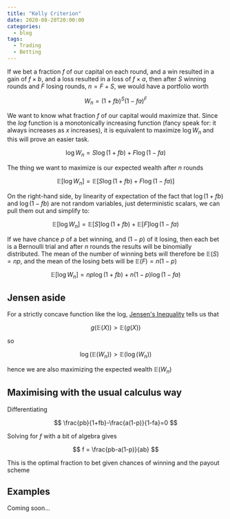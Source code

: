 ```yaml
---
title: "Kelly Criterion"
date: 2020-08-20T20:00:00
categories:
  - blog
tags:
  - Trading
  - Betting
---
```




If we bet a fraction $f$ of our capital on each round, and a win resulted in a gain of $f\times b$, and a loss resulted in a loss of $f \times a$, then after $S$ winning rounds and $F$ losing rounds, $n=F+S$, we would have a portfolio worth

$$
W_n = (1+fb)^{S}(1-fa)^{F}
$$


We want to know what fraction $f$ of our capital would maximize that. Since the $log$ function is a monotonically increasing function (fancy speak for: it always increases as $x$ increases), it is equivalent to maximize $\log{W_n}$ and this will prove an easier task.


$$
\log{W_n} = S \log{(1+fb)} + F\log{(1-fa)}
$$

The thing we want to maximize is our expected wealth after $n$ rounds

$$
\mathbb{E}[\log{W_n}] = \mathbb{E}\left[S \log{(1+fb)} + F\log{(1-fa)}\right]
$$

On the right-hand side, by linearity of expectation of the fact that $\log{(1+fb)}$ and $\log{(1-fb)}$ are not random variables, just deterministic scalars, we can pull them out and simplify to:


$$
\mathbb{E}[\log{W_n}] = \mathbb{E}\left[S\right] \log{(1+fb)} + \mathbb{E}\left[F\right]\log{(1-fa)}
$$

If we have chance $p$ of a bet winning, and $(1-p)$ of it losing, then each bet is a Bernoulli trial and after $n$ rounds the results will be binomially distributed. The mean of the number of winning bets will therefore be $\mathbb{E}(S)=np$, and the mean of the losing bets will be $\mathbb{E}(F)=n(1-p)$


$$
\mathbb{E}[\log{W_n}] = np \log{(1+fb)} + n(1-p)\log{(1-fa)}
$$

## Jensen aside

For a strictly concave function like the log, [Jensen's Inequality](https://en.wikipedia.org/wiki/Jensen%27s_inequality) tells us that

$$
g(\mathbb{E}(X)) > \mathbb{E}(g(X))
$$

so 

$$
\log{(\mathbb{E}(W_n))} > \mathbb{E}(\log{(W_n)})
$$

hence we are also maximizing the expected wealth $\mathbb{E}(W_n)$

## Maximising with the usual calculus way

Differentiating

$$
\frac{pb}{1+fb}-\frac{a(1-p)}{1-fa}=0
$$

Solving for $f$ with a bit of algebra gives

$$
f = \frac{pb-a(1-p)}{ab}
$$

This is the optimal fraction to bet given chances of winning and the payout scheme

## Examples

Coming soon...



